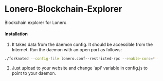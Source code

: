# Lonero-Blockchain-Explorer
Blockchain explorer for Lonero.

#### Installation

1) It takes data from the daemon config. It should be accessible from the Internet. Run the daemon with an open port as follows:
```bash
./forknoted --config-file lonero.conf--restricted-rpc --enable-cors=* --enable-blockchain-indexes --rpc-bind-ip=0.0.0.0 --rpc-bind-port=34415
```
2) Just upload to your website and change 'api' variable in config.js to point to your daemon.
